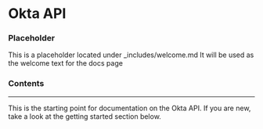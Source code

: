 Okta API 
======================
### Placeholder

This is a placeholder located under _includes/welcome.md
It will be used as the welcome text for the docs page

### Contents
--------
This is the starting point for documentation on the Okta API. If you are new, take a look at the getting started section below.



